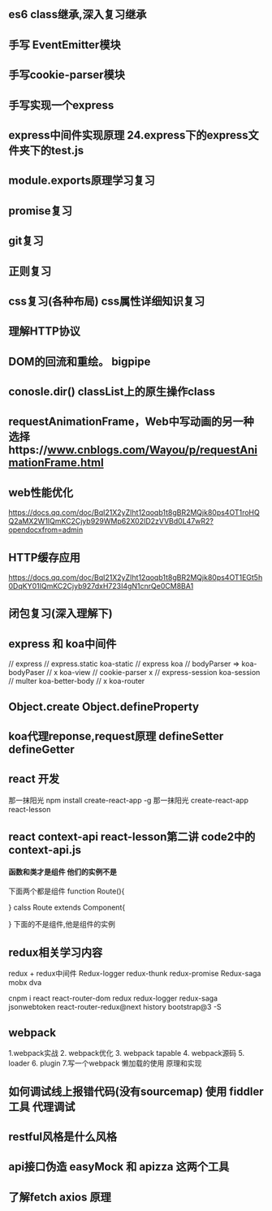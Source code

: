 ## es6 class继承,深入复习继承

## 手写 EventEmitter模块

## 手写cookie-parser模块

## 手写实现一个express

## express中间件实现原理 24.express下的express文件夹下的test.js

## module.exports原理学习复习

## promise复习

## git复习

## 正则复习

## css复习(各种布局) css属性详细知识复习

## 理解HTTP协议

## DOM的回流和重绘。 bigpipe

## conosle.dir()  classList上的原生操作class

## requestAnimationFrame，Web中写动画的另一种选择https://www.cnblogs.com/Wayou/p/requestAnimationFrame.html

## web性能优化
https://docs.qq.com/doc/BqI21X2yZIht12qoqb1t8gBR2MQjk80ps4OT1roHQQ2aMX2W1IQmKC2Cjyb929WMp62X02ID2zVVBd0L47wR2?opendocxfrom=admin

## HTTP缓存应用
https://docs.qq.com/doc/BqI21X2yZIht12qoqb1t8gBR2MQjk80ps4OT1EGt5h0DqKY01IQmKC2Cjyb927dxH723I4gN1cnrQe0CM8BA1

## 闭包复习(深入理解下)

## express 和 koa中间件
// express 
// express.static koa-static
// express        koa
// bodyParser  => koa-bodyPaser
// x              koa-view 
// cookie-parser  x
// express-session koa-session
// multer         koa-better-body
// x              koa-router

## Object.create Object.defineProperty

##  koa代理reponse,request原理   __defineSetter__  __defineGetter__

## react 开发
那一抹阳光
npm install create-react-app -g
那一抹阳光
create-react-app react-lesson

## react context-api  react-lesson第二讲 code2中的context-api.js

#### 函数和类才是组件 他们的实例不是
下面两个都是组件
function Route(){

}
calss Route extends Component{
    
}
下面的不是组件,他是组件的实例
<Route></Route>

## redux相关学习内容
redux + redux中间件
Redux-logger redux-thunk redux-promise
Redux-saga mobx dva

cnpm i react react-router-dom redux redux-logger redux-saga jsonwebtoken react-router-redux@next history bootstrap@3 -S

## webpack
1.webpack实战
2. webpack优化
3. webpack tapable
4. webpack源码
5. loader
6. plugin
7.写一个webpack 懒加载的使用 原理和实现


## 如何调试线上报错代码(没有sourcemap) 使用 fiddler工具  代理调试

## restful风格是什么风格

## api接口伪造 easyMock 和 apizza 这两个工具

## 了解fetch axios 原理
